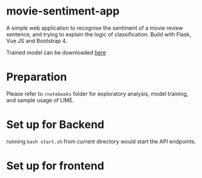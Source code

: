# movie-sentiment-app

A simple web application to recognise the sentiment of a movie review sentence, and trying to explain the logic of classification. Build with Flask, Vue JS and Bootstrap 4.

Trained model can be downloaded [here](https://drive.google.com/file/d/1hmQ1vnDvUHyEoHNqgsdRiafvEUOgQChi/view?usp=sharing)

# Preparation
Please refer to `/notebooks` folder for exploratory analysis, model training, and sample usage of LIME.

# Set up for Backend
running `bash start.sh` from current directory would start the API endpoints.

# Set up for frontend
